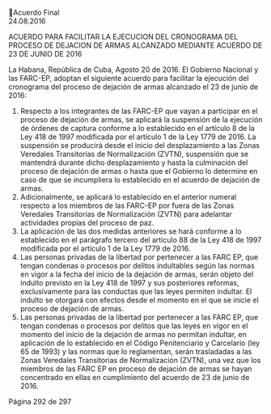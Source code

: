 Acuerdo Final  
24.08.2016  

ACUERDO PARA FACILITAR LA EJECUCION DEL CRONOGRAMA DEL PROCESO DE DEJACION DE ARMAS 
ALCANZADO MEDIANTE ACUERDO DE 23 DE JUNIO DE 2016 

 
La Habana, República de Cuba, Agosto 20 de 2016. 
El Gobierno Nacional y las FARC-EP, adoptan el siguiente acuerdo para facilitar la ejecución del 
cronograma del proceso de dejación de armas alcanzado el 23 de junio de 2016: 
 

 

 

 

 

1. Respecto a los integrantes de las FARC-EP que vayan a participar en el proceso de dejación 
de armas, se aplicará la suspensión de la ejecución de órdenes de captura conforme a lo 
establecido en el artículo 8 de la Ley 418 de 1997 modificada por el artículo 1 de la Ley 
1779 de 2016. La suspensión se producirá desde el inicio del desplazamiento a las Zonas 
Veredales Transitorias de Normalización (ZVTN), suspensión que se mantendrá durante 
dicho desplazamiento y hasta la culminación del proceso de dejación de armas o hasta 
que el Gobierno lo determine en caso de que se incumpliera lo establecido en el acuerdo 
de dejación de armas. 
2. Adicionalmente, se aplicará lo establecido en el anterior numeral respecto a los miembros 
de  las  FARC-EP  por  fuera  de  las  Zonas  Veredales  Transitorias  de  Normalización  (ZVTN) 
para adelantar actividades propias del proceso de paz. 
3. La  aplicación  de  las  dos  medidas  anteriores  se  hará  conforme  a  lo  establecido  en  el 
parágrafo tercero del artículo 88 de la Ley 418 de 1997 modificada por el artículo 1 de la 
Ley 1779 de 2016. 
4. Las personas privadas de la libertad por pertenecer a las FARC EP, que tengan condenas 
o procesos por delitos indultables según las normas en vigor a la fecha del inicio de la 
dejación  de  armas,  serán  objeto  del  indulto  previsto  en  la  Ley  418  de  1997  y  sus 
posteriores reformas, exclusivamente para las conductas que las leyes permiten indultar. 
El indulto se otorgará con efectos desde el momento en el que se inicie el proceso de 
dejación de armas.  
5. Las personas privadas de la libertad por pertenecer a las FARC EP, que tengan condenas 
o procesos por delitos que las leyes en vigor en el momento del inicio de la dejación de 
armas no permitan indultar, en aplicación de lo establecido en el Código Penitenciario y 
Carcelario (ley 65 de 1993) y las normas que lo reglamentan, serán trasladadas a las Zonas 
Veredales Transitorias de Normalización (ZVTN), una vez que los miembros de las FARC 
EP en proceso de dejación de armas se hayan concentrado en ellas en cumplimiento del 
acuerdo de 23 de junio de 2016. 

 
Página 292 de 297 
 

